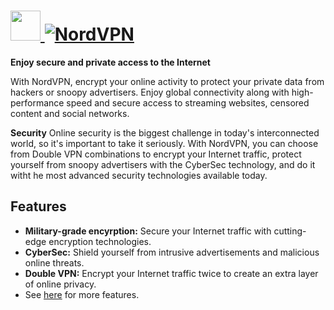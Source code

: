 # [<img src="https://cdn.jsdelivr.net/gh/AdmiringWorm/chocolatey-packages@25a4543b38acaadc800639b203a00610ff05bf77/automatic/nordvpn/icons/48x48.png" height="48" width="48" /> ![NordVPN](https://img.shields.io/chocolatey/v/nordvpn.svg?label=NordVPN&style=for-the-badge)](https://chocolatey.org/packages/nordvpn)

**Enjoy secure and private access to the Internet**

With NordVPN, encrypt your online activity to protect your private data from hackers or snoopy advertisers. Enjoy global connectivity along with high-performance speed and secure access to streaming websites, censored content and social networks.

**Security**
Online security is the biggest challenge in today's interconnected world, so it's important to take it seriously. With NordVPN, you can choose from Double VPN combinations to encrypt your Internet traffic, protect yourself from snoopy advertisers with the CyberSec technology, and do it witht he most advanced security technologies available today.

## Features

- **Military-grade encyrption:** Secure your Internet traffic with cutting-edge encryption technologies.
- **CyberSec:** Shield yourself from intrusive advertisements and malicious online threats.
- **Double VPN:** Encrypt your Internet traffic twice to create an extra layer of online privacy.
- See [here](https://nordvpn.com/features/) for more features.
